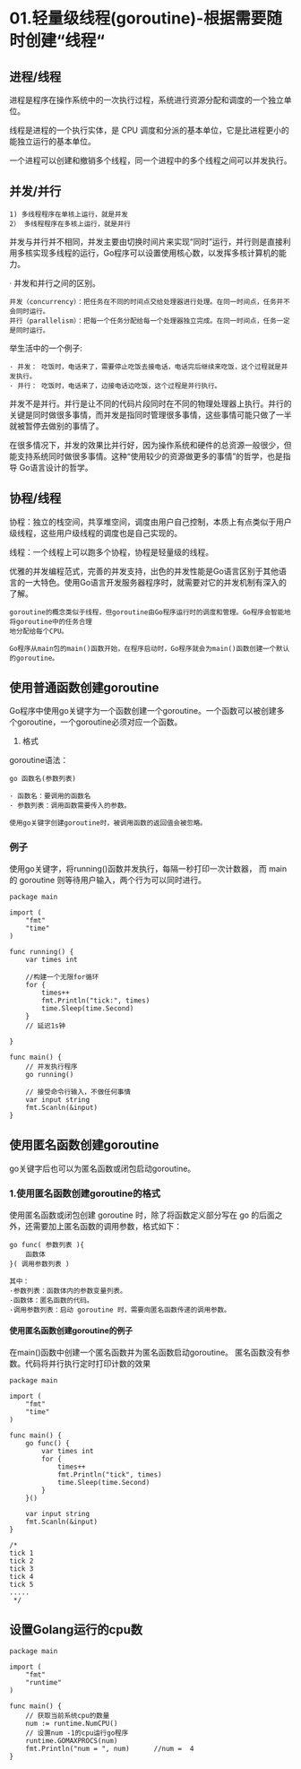 # 01.轻量级线程(goroutine)-根据需要随时创建“线程“

## 进程/线程

进程是程序在操作系统中的一次执行过程，系统进行资源分配和调度的一个独立单位。

线程是进程的一个执行实体，是 CPU 调度和分派的基本单位，它是比进程更小的能独立运行的基本单位。

一个进程可以创建和撤销多个线程，同一个进程中的多个线程之间可以并发执行。

## 并发/并行

```
1) 多线程程序在单核上运行，就是并发
2） 多线程程序在多核上运行，就是并行
```

并发与并行并不相同，并发主要由切换时间片来实现“同时”运行，并行则是直接利用多核实现多线程的运行，Go程序可以设置使用核心数，以发挥多核计算机的能力。


· 并发和并行之间的区别。
```
并发（concurrency）：把任务在不同的时间点交给处理器进行处理。在同一时间点，任务并不会同时运行。
并行（parallelism）：把每一个任务分配给每一个处理器独立完成。在同一时间点，任务一定是同时运行。
```
举生活中的一个例子:
```
· 并发： 吃饭时，电话来了，需要停止吃饭去接电话，电话完后继续来吃饭，这个过程就是并发执行。
· 并行： 吃饭时，电话来了，边接电话边吃饭，这个过程是并行执行。
```

并发不是并行。并行是让不同的代码片段同时在不同的物理处理器上执行。并行的关键是同时做很多事情，而并发是指同时管理很多事情，这些事情可能只做了一半就被暂停去做别的事情了。

在很多情况下，并发的效果比并行好，因为操作系统和硬件的总资源一般很少，但能支持系统同时做很多事情。这种“使用较少的资源做更多的事情”的哲学，也是指导 Go语言设计的哲学。




## 协程/线程
协程：独立的栈空间，共享堆空间，调度由用户自己控制，本质上有点类似于用户级线程，这些用户级线程的调度也是自己实现的。

线程：一个线程上可以跑多个协程，协程是轻量级的线程。

优雅的并发编程范式，完善的并发支持，出色的并发性能是Go语言区别于其他语言的一大特色。使用Go语言开发服务器程序时，就需要对它的并发机制有深入的了解。


```
goroutine的概念类似于线程，但goroutine由Go程序运行时的调度和管理。Go程序会智能地将goroutine中的任务合理
地分配给每个CPU。

Go程序从main包的main()函数开始，在程序启动时，Go程序就会为main()函数创建一个默认的goroutine。
```

## 使用普通函数创建goroutine

Go程序中使用go关键字为一个函数创建一个goroutine。一个函数可以被创建多个goroutine，一个goroutine必须对应一个函数。

1. 格式

goroutine语法：
``` 
go 函数名(参数列表)

· 函数名：要调用的函数名
· 参数列表：调用函数需要传入的参数。

使用go关键字创建goroutine时，被调用函数的返回值会被忽略。
```

### 例子
使用go关键字，将running()函数并发执行，每隔一秒打印一次计数器，
而 main 的 goroutine 则等待用户输入，两个行为可以同时进行。

``` 
package main

import (
	"fmt"
	"time"
)

func running() {
	var times int

	//构建一个无限for循环
	for {
		times++
		fmt.Println("tick:", times)
		time.Sleep(time.Second)
	}
	// 延迟1s钟

}

func main() {
	// 并发执行程序
	go running()

	// 接受命令行输入，不做任何事情
	var input string
	fmt.Scanln(&input)
}

```

## 使用匿名函数创建goroutine

go关键字后也可以为匿名函数或闭包启动goroutine。

### 1.使用匿名函数创建goroutine的格式

使用匿名函数或闭包创建 goroutine 时，除了将函数定义部分写在 go 的后面之外，还需要加上匿名函数的调用参数，格式如下：
``` 
go func( 参数列表 ){
    函数体
}( 调用参数列表 )

其中：
·参数列表：函数体内的参数变量列表。
·函数体：匿名函数的代码。
·调用参数列表：启动 goroutine 时，需要向匿名函数传递的调用参数。
```


#### 使用匿名函数创建goroutine的例子

在main()函数中创建一个匿名函数并为匿名函数启动goroutine。
匿名函数没有参数。代码将并行执行定时打印计数的效果

``` 
package main

import (
	"fmt"
	"time"
)

func main() {
	go func() {
		var times int
		for {
			times++
			fmt.Println("tick", times)
			time.Sleep(time.Second)
		}
	}()

	var input string
	fmt.Scanln(&input)
}

/*
tick 1
tick 2
tick 3
tick 4
tick 5
.....
 */
```

## 设置Golang运行的cpu数
```
package main

import (
	"fmt"
	"runtime"
)

func main() {
	// 获取当前系统cpu的数量
	num := runtime.NumCPU()
	// 设置num -1的cpu运行go程序
	runtime.GOMAXPROCS(num)
	fmt.Println("num = ", num)		//num =  4
}
```













